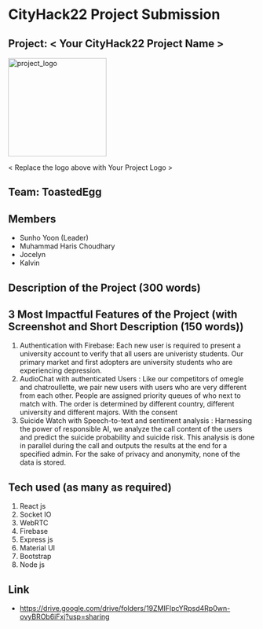 # CityHack22 Project Submission

## Project: < Your CityHack22 Project Name >

<img src="../assets/img/LOGOS/logo1.png" width="200" alt="project_logo"/>

< Replace the logo above with Your Project Logo >

## Team: ToastedEgg

## Members

- Sunho Yoon (Leader)
- Muhammad Haris Choudhary
- Jocelyn
- Kalvin

## Description of the Project (300 words)

## 3 Most Impactful Features of the Project (with Screenshot and Short Description (150 words))

1. Authentication with Firebase:
   Each new user is required to present a university account to verify that all users are univeristy students. Our primary market and first adopters are university students who are experiencing depression.
2. AudioChat with authenticated Users :
   Like our competitors of omegle and chatroullette, we pair new users with users who are very different from each other. People are assigned priority queues of who next to match with. The order is determined by different country, different university and different majors. With the consent
3. Suicide Watch with Speech-to-text and sentiment analysis :
   Harnessing the power of responsible AI, we analyze the call content of the users and predict the suicide probability and suicide risk. This analysis is done in parallel during the call and outputs the results at the end for a specified admin. For the sake of privacy and anonymity, none of the data is stored.

## Tech used (as many as required)

1. React js
2. Socket IO
3. WebRTC
4. Firebase
5. Express js
6. Material UI
7. Bootstrap
8. Node js

## Link

- https://drive.google.com/drive/folders/19ZMIFlpcYRpsd4Rp0wn-ovyBROb6iFxj?usp=sharing
